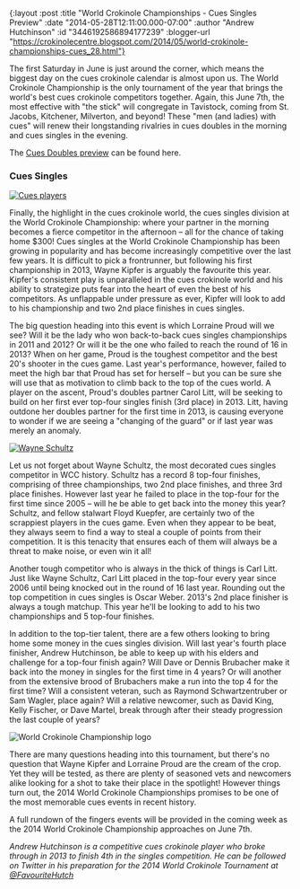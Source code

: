 {:layout :post
 :title "World Crokinole Championships - Cues Singles Preview"
 :date "2014-05-28T12:11:00.000-07:00"
 :author "Andrew Hutchinson"
 :id "3446192586894177239"
 :blogger-url "https://crokinolecentre.blogspot.com/2014/05/world-crokinole-championships-cues_28.html"}

The first Saturday in June is just around the corner, which means the biggest day on the cues crokinole calendar is almost upon us. The World Crokinole Championship is the only tournament of the year that brings the world's best cues crokinole competitors together. Again, this June 7th, the most effective with "the stick" will congregate in Tavistock, coming from St. Jacobs, Kitchener, Milverton, and beyond!  These "men (and ladies) with cues" will renew their longstanding rivalries in cues doubles in the morning and cues singles in the evening.

The [Cues Doubles preview](/images/2014-05-28-world-crokinole-championships-cues_28/2014-05-25-world-crokinole-championships-cues) can be found here.

### Cues Singles

[![Cues players](/images/2014-05-28-world-crokinole-championships-cues_28/Cue_Singles_9100.jpg)](/images/2014-05-28-world-crokinole-championships-cues_28/Cue_Singles_9100.jpg)

Finally, the highlight in the cues crokinole world, the cues singles division at the World Crokinole Championship: where your partner in the morning becomes a fierce competitor in the afternoon – all for the chance of taking home $300!  Cues singles at the World Crokinole Championship has been growing in popularity and has become increasingly competitive over the last few years. It is difficult to pick a frontrunner, but following his first championship in 2013, Wayne Kipfer is arguably the favourite this year. Kipfer's consistent play is unparalleled in the cues crokinole world and his ability to strategize puts fear into the heart of even the best of his competitors. As unflappable under pressure as ever, Kipfer will look to add to his championship and two 2nd place finishes in cues singles.

The big question heading into this event is which Lorraine Proud will we see?  Will it be the lady who won back-to-back cues singles championships in 2011 and 2012?  Or will it be the one who failed to reach the round of 16 in 2013?  When on her game, Proud is the toughest competitor and the best 20's shooter in the cues game. Last year's performance, however, failed to meet the high bar that Proud has set for herself – but you can be sure she will use that as motivation to climb back to the top of the cues world. A player on the ascent, Proud's doubles partner Carol Litt, will be seeking to build on her first ever top-four singles finish (3rd place) in 2013. Litt, having outdone her doubles partner for the first time in 2013, is causing everyone to wonder if we are seeing a "changing of the guard" or if last year was merely an anomaly.

[![Wayne Schultz](/images/2014-05-28-world-crokinole-championships-cues_28/IMG_4128.jpg)](/images/2014-05-28-world-crokinole-championships-cues_28/IMG_4128.jpg)

Let us not forget about Wayne Schultz, the most decorated cues singles competitor in WCC history. Schultz has a record 8 top-four finishes, comprising of three championships, two 2nd place finishes, and three 3rd place finishes. However last year he failed to place in the top-four for the first time since 2005 – will he be able to get back into the money this year?  Schultz, and fellow stalwart Floyd Kuepfer, are certainly two of the scrappiest players in the cues game. Even when they appear to be beat, they always seem to find a way to steal a couple of points from their competition. It is this tenacity that ensures each of them will always be a threat to make noise, or even win it all!

Another tough competitor who is always in the thick of things is Carl Litt. Just like Wayne Schultz, Carl Litt placed in the top-four every year since 2006 until being knocked out in the round of 16 last year. Rounding out the top competition in cues singles is Oscar Weber. 2013's 2nd place finisher is always a tough matchup. This year he'll be looking to add to his two championships and 5 top-four finishes.

In addition to the top-tier talent, there are a few others looking to bring home some money in the cues singles division. Will last year's fourth place finisher, Andrew Hutchinson, be able to keep up with his elders and challenge for a top-four finish again?  Will Dave or Dennis Brubacher make it back into the money in singles for the first time in 4 years?  Or will another from the extensive brood of Brubachers make a run into the top 4 for the first time?  Will a consistent veteran, such as Raymond Schwartzentruber or Sam Wagler, place again?  Will a relative newcomer, such as David King, Kelly Fischer, or Dave Martel, break through after their steady progression the last couple of years?

![World Crokinole Championship logo](/images/2014-05-28-world-crokinole-championships-cues_28/Unknown.jpg)

There are many questions heading into this tournament, but there's no question that Wayne Kipfer and Lorraine Proud are the cream of the crop. Yet they will be tested, as there are plenty of seasoned vets and newcomers alike looking for a shot to take their place in the spotlight!  However things turn out, the 2014 World Crokinole Championships promises to be one of the most memorable cues events in recent history.

A full rundown of the fingers events will be provided in the coming week as the 2014 World Crokinole Championship approaches on June 7th.

*Andrew Hutchinson is a competitive cues crokinole player who broke through in 2013 to finish 4th in the singles competition. He can be followed on Twitter in his preparation for the 2014 World Crokinole Tournament at [@FavouriteHutch](https://twitter.com/FavouriteHutch)*
